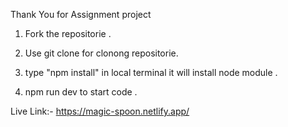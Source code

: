Thank You for Assignment project 

1. Fork the repositorie .

2. Use git clone for clonong repositorie.

3. type "npm install" in local terminal it will install node module .

4. npm run dev to start code .

Live Link:- https://magic-spoon.netlify.app/
